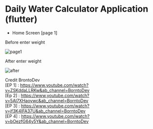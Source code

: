 # Daily Water Calculator Application (flutter)

- Home Screen [page 1]

Before enter weight

![page1](https://user-images.githubusercontent.com/100192085/172130280-492d2050-0f67-4989-8615-ae27a4c23559.jpg)

After enter weight

![after](https://user-images.githubusercontent.com/100192085/172130399-47943aa6-e076-4e31-9e22-e831c85a4688.jpg)

Credit BrontoDev <br /> 
[EP 1] : https://www.youtube.com/watch?v=ZSKddaLLRKw&ab_channel=BorntoDev <br />
[Ep 2] : https://www.youtube.com/watch?v=5Al7XHaoywc&ab_channel=BorntoDev <br />
[EP 3] : https://www.youtube.com/watch?v=jf3K4IFA37U&ab_channel=BorntoDev <br />
[EP 4] : https://www.youtube.com/watch?v=bOezfG64y5Y&ab_channel=BorntoDev <br />
